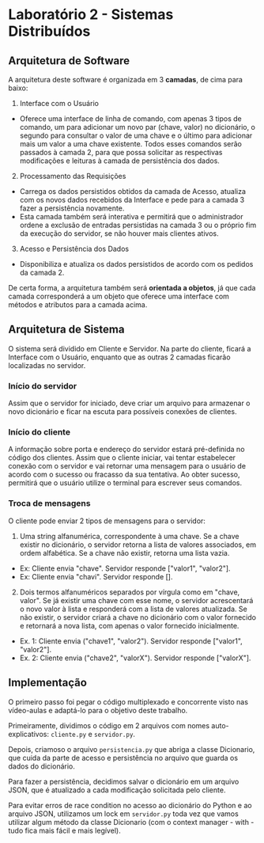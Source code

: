 # Laboratório 2 - Sistemas Distribuídos

## Arquitetura de Software

A arquitetura deste software é organizada em 3 **camadas**, de cima para baixo:

1. Interface com o Usuário
* Oferece uma interface de linha de comando, com apenas 3 tipos de comando, um para adicionar um novo par (chave, valor) no dicionário, o segundo para consultar o valor de uma chave e o último para adicionar mais um valor a uma chave existente. Todos esses comandos serão passados à camada 2, para que possa solicitar as respectivas modificações e leituras à camada de persistência dos dados.
2. Processamento das Requisições
* Carrega os dados persistidos obtidos da camada de Acesso, atualiza com os novos dados recebidos da Interface e pede para a camada 3 fazer a persistência novamente.
* Esta camada também será interativa e permitirá que o administrador ordene a exclusão de entradas persistidas na camada 3 ou o próprio fim da execução do servidor, se não houver mais clientes ativos.
3. Acesso e Persistência dos Dados
* Disponibiliza e atualiza os dados persistidos de acordo com os pedidos da camada 2.

De certa forma, a arquitetura também será **orientada a objetos**, já que cada camada corresponderá a um objeto que oferece uma interface com métodos e atributos para a camada acima.

## Arquitetura de Sistema

O sistema será dividido em Cliente e Servidor. Na parte do cliente, ficará a Interface com o Usuário, enquanto que as outras 2 camadas ficarão localizadas no servidor.

### Início do servidor

Assim que o servidor for iniciado, deve criar um arquivo para armazenar o novo dicionário e ficar na escuta para possíveis conexões de clientes.

### Início do cliente

A informação sobre porta e endereço do servidor estará pré-definida no código dos clientes. Assim que o cliente iniciar, vai tentar estabelecer conexão com o servidor e vai retornar uma mensagem para o usuário de acordo com o sucesso ou fracasso da sua tentativa. Ao obter sucesso, permitirá que o usuário utilize o terminal para escrever seus comandos.

### Troca de mensagens

O cliente pode enviar 2 tipos de mensagens para o servidor:

1. Uma string alfanumérica, correspondente à uma chave. Se a chave existir no dicionário, o servidor retorna a lista de valores associados, em ordem alfabética. Se a chave não existir, retorna uma lista vazia. 
* Ex: Cliente envia "chave". Servidor responde ["valor1", "valor2"].
* Ex: Cliente envia "chavi". Servidor responde [].

2. Dois termos alfanuméricos separados por vírgula como em "chave, valor". Se já existir uma chave com esse nome, o servidor acrescentará o novo valor à lista e responderá com a lista de valores atualizada. Se não existir, o servidor criará a chave no dicionário com o valor fornecido e retornará a nova lista, com apenas o valor fornecido inicialmente. 
* Ex. 1: Cliente envia ("chave1", "valor2"). Servidor responde ["valor1", "valor2"].
* Ex. 2: Cliente envia ("chave2", "valorX"). Servidor responde ["valorX"].

## Implementação 

O primeiro passo foi pegar o código multiplexado e concorrente visto nas vídeo-aulas e adaptá-lo para o objetivo deste trabalho.

Primeiramente, dividimos o código em 2 arquivos com nomes auto-explicativos: `cliente.py` e `servidor.py`.

Depois, criamoso o arquivo `persistencia.py` que abriga a classe Dicionario, que cuida da parte de acesso e persistência no arquivo que guarda os dados do dicionário.

Para fazer a persistência, decidimos salvar o dicionário em um arquivo JSON, que é atualizado a cada modificação solicitada pelo cliente.

Para evitar erros de race condition no acesso ao dicionário do Python e ao arquivo JSON, utilizamos um lock  em `servidor.py` toda vez que vamos utilizar algum método da classe Dicionario (com o context manager - with - tudo fica mais fácil e mais legível).





